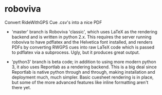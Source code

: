 roboviva
========

Convert RideWithGPS Cue .csv's into a nice PDF

 - 'master' branch is Roboviva 'classic', which uses LaTeX as the rendering backend and is written in python 2.x. This requires the server running roboviva to have pdflatex and the Helvetica font installed, and renders PDFs by converting RWGPS cues into raw LaTeX code which is passed to pdflatex via a subprocess. Ugly, but it produces great output.

 - 'python3' branch is beta code; in addition to using more modern python 3, it also uses Reportlab as a rendering backend. This is a big deal since Reportlab is native python through and through, making installation and deployment much, much simpler. Basic cuesheet rendering is in place, but some of the more advanced features like inline formatting aren't there yet.


